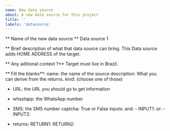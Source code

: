 ```yaml
---
name: New data source
about: A new data source for this project
title: ''
labels: 'datasource'
---
```

** Name of the new data source **
Data source 1

** Brief description of what that data source can bring.
This Data source adds HOME ADDRESS of the target.

** Any aditional context ?**
Target must live in Brazil.

** Fill the blanks**:
name: the name of the source
description: What you can derive from the returns.
kind: (choose one of those)
* URL: the URL you should go to get information
* whastapp: the WhatsApp number
* SMS: the SMS number
captcha: True or False
inputs:
    and:
        - INPUT1:
    or:
        - INPUT2:

* returns: 
    RETURN1:
    RETURN2: